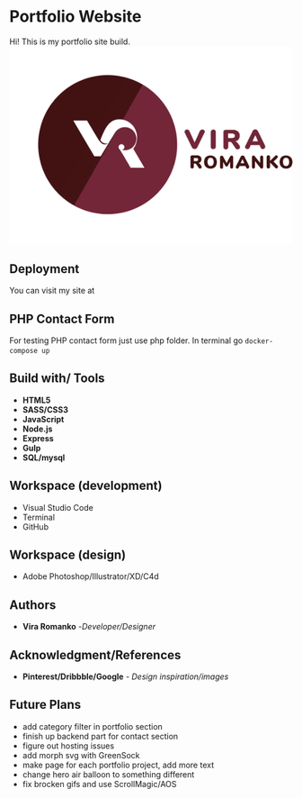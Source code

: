 # Portfolio Website

Hi! This is my portfolio site build.
![Image description](public/images/logo.svg)

## Deployment

You can visit my site at 


## PHP Contact Form
For testing PHP contact form just use php folder.
In terminal go ``docker-compose up``


## Build with/ Tools
* **HTML5**
* **SASS/CSS3**
* **JavaScript**
* **Node.js**
* **Express**
* **Gulp**
* **SQL/mysql**


## Workspace (development)
* Visual Studio Code
* Terminal
* GitHub

## Workspace (design)
* Adobe Photoshop/Illustrator/XD/C4d


## Authors
* **Vira Romanko** -*Developer/Designer*





## Acknowledgment/References

* **Pinterest/Dribbble/Google** - *Design inspiration/images* 

## Future Plans
* add category filter in portfolio section
* finish up backend part for contact section
* figure out hosting issues
* add morph svg with GreenSock 
* make page for each portfolio project, add more text
* change hero air balloon to something different
* fix brocken gifs and use ScrollMagic/AOS


